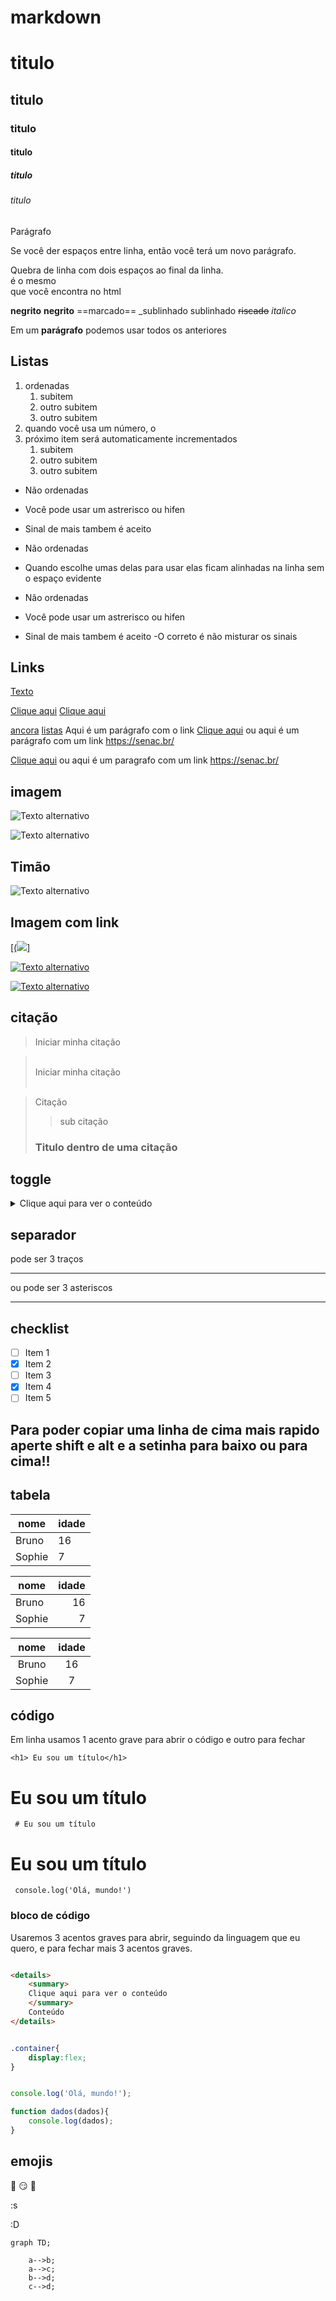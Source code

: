 # markdown

# titulo 
## titulo 
### titulo 
#### titulo 
##### titulo 
###### titulo 

Parágrafo 

Se você der espaços 
entre linha, então você 
terá um novo parágrafo.

Quebra de linha 
com dois espaços 
ao final da linha.<br> é o mesmo <br> que você encontra no html

**negrito**
__negrito__
==marcado==
_sublinhado 
sublinhado
~~riscado~~
_italico_

Em um **parágrafo** podemos usar todos os anteriores 

## Listas 

1. ordenadas 
    1. subitem
    1. outro subitem
    1. outro subitem
2. quando você usa um número, o 
3. próximo item será automaticamente incrementados 
    1. subitem
    1. outro subitem
    1. outro subitem

- Não ordenadas 
* Você pode usar um astrerisco ou hifen 
+ Sinal de mais tambem é aceito

- Não ordenadas 
- Quando escolhe umas delas para usar elas ficam alinhadas na linha sem o espaço evidente 

- Não ordenadas 
- Você pode usar um astrerisco ou hifen 
- Sinal de mais tambem é aceito
-O correto é não misturar os sinais 

## Links 

 [Texto](https://google.com)

[Clique aqui](https://senac.br/)
[Clique aqui](https://github.com/Brunolopessobral/)

[ancora](#markdown)
[listas](#listas)
Aqui é um parágrafo com o link [Clique aqui](https://senac.br/ "Titulo para esse link") ou aqui é um parágrafo com um link https://senac.br/

[Clique aqui](https:///senac.br/ "Site senac") ou aqui é um paragrafo com um link https://senac.br/

## imagem 

![Texto alternativo](https://upload.wikimedia.org/wikipedia/commons/b/ba/Sulamericana_CUP_2023_Semifinal_-_Corinthians_x_Fortaleza-CE_%2853553783422%29_%28cropped%29.jpg)

![Texto alternativo](https://embarcados.com.br/wp-content/uploads/2015/02/imagem-de-destaque-39.png)

## Timão 

![Texto alternativo](https://img.olympics.com/images/image/private/t_s_16_9_g_auto/t_s_w960/f_auto/primary/yepfdlktx1jrdfpfo0tb)

## Imagem com link
[[(![](https://cdn.meutimao.com.br/fotos-do-corinthians/w614/2023/05/14/gavioes_da_fiel_marcou_presenca_novamente_nas_im3r.jpg)]](https://www.doearenacorinthians.com.br/)

[![Texto alternativo](https://embarcados.com.br/wp-content/uploads/2015/02/imagem-de-destaque-39.png)](https://gmail.com)

[![Texto alternativo](https://embarcados.com.br/wp-content/uploads/2015/02/imagem-de-destaque-39.png)](https://github.com/Brunolopessobral)

## citação

> Iniciar minha citação 

> <br>
> Iniciar minha citação 
> <br><br>

> Citação
>> sub citação
>### Titulo dentro de uma citação

## toggle

<details>
    <summary>
    Clique aqui para ver o conteúdo
    </summary>
    Conteúdo
</details>

## separador 

pode ser 3 traços

---

ou pode ser 3 asteriscos 

***

## checklist

- [ ] Item 1
- [x] Item 2
- [ ] Item 3
- [x] Item 4
- [ ] Item 5

## Para poder copiar uma linha de cima mais rapido aperte shift e alt e a setinha para baixo ou para cima!!


## tabela 

| nome   | idade   |
| ----   |  ----   |
| Bruno  |   16    |
| Sophie |    7    |


| nome   | idade   |
| ----   | ----:   |
| Bruno  |   16    |
| Sophie |    7    |



| nome     | idade   |
| :----:   | :----:  |
| Bruno    |   16    |
| Sophie   |    7    |


## código

Em linha usamos 1 acento grave para abrir o código e outro para fechar 

` <h1> Eu sou um título</h1> `

<h1> Eu sou um título</h1> 
 
` # Eu sou um título`

# Eu sou um título

` console.log('Olá, mundo!')`

### bloco de código

Usaremos 3 acentos graves para abrir, seguindo da linguagem que eu quero, e para fechar mais 3 acentos graves.

``` html 

<details>
    <summary>
    Clique aqui para ver o conteúdo
    </summary>
    Conteúdo
</details> 

 ```



``` css

.container{
    display:flex;
}

```

``` javascript

console.log('Olá, mundo!');

function dados(dados){
    console.log(dados);
}

``` 

## emojis 

:rocket:
:smirk:
:elephant:

:s

:D

``` mermaid
graph TD;  

    a-->b;
    a-->c;
    b-->d;
    c-->d;

```

<!-- Comentário -->